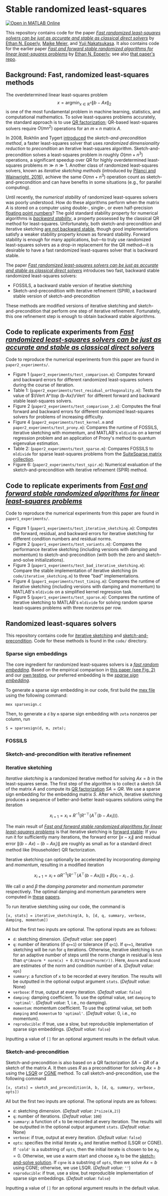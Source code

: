 # Stable randomized least-squares

[![Open in MATLAB Online](https://www.mathworks.com/images/responsive/global/open-in-matlab-online.svg)](https://matlab.mathworks.com/open/github/v1?repo=eepperly/Randomized-Least-Squares-Solvers)

This repository contains code for the paper [_Fast randomized least-squares solvers can be just as accurate and stable as classical direct solvers_](https://arxiv.org/abs/2406.03468) by [Ethan N. Epperly](https://www.ethanepperly.com), [Maike Meier](https://www.maths.ox.ac.uk/people/maike.meier), and [Yuji Nakatsukasa](https://people.maths.ox.ac.uk/nakatsukasa/). It also contains code for the earlier paper [_Fast and forward stable randomized algorithms for linear least-squares problems_](https://arxiv.org/abs/2311.04362) by [Ethan N. Epperly](https://www.ethanepperly.com); see also [that paper's repo](https://github.com/eepperly/Iterative-Sketching-Is-Stable).

## Background: Fast, randomized least-squares methods

The overdetermined linear least-squares problem $$x = \text{argmin}_{x \in \mathbb{R}^n} \lVert b - Ax\rVert_2$$ is one of the most fundamental problem in machine learning, statistics, and computational mathematics.
To solve least-squares problems accurately, the standard approach is to use [QR factorization](https://en.wikipedia.org/wiki/QR_decomposition); QR-based least-squares solvers require $O(mn^2)$ operations for an $m\times n$ matrix $A$.

In 2008, Rokhlin and Tygert [introduced](https://www.pnas.org/doi/abs/10.1073/pnas.0804869105) the _sketch-and-precondition method_, a faster least-squares solver that uses _randomized dimensionality reduction_ to _precondition_ an iterative least-squares algorithm.
Sketch-and-precondition solves a least-squares problem in roughly $O(mn + n^3)$ operations, a significant speedup over QR for highly overdetermined least-squares problems $m\gg n\gg 1$.
Another class of randomized least-squares solvers, known as _iterative sketching methods_ (introduced by [Pilanci and Wainwright, 2016](https://www.jmlr.org/papers/v17/14-460.html)), achieve the same $O(mn + n^3)$ operation count as sketch-and-precondition and can have benefits in some situations (e.g., for parallel computing).

Until recently, the _numerical stability_ of randomized least-squares solvers was poorly understood.
How do these algorithms perform when the matrix $A$ is stored on a computer using double-, single-, or even half-precision [floating point numbers](https://en.wikipedia.org/wiki/Floating-point_arithmetic)?
The gold standard stability property for numerical algorithms is [_backward stability_](https://nhigham.com/2020/08/04/what-is-numerical-stability/), a property possessed by the classical QR method for least-squares.
Unfortunately, both sketch-and-precondition and iterative sketching [are not backward stable](https://arxiv.org/abs/2302.07202), though good implementations satisfy a weaker stability property known as forward stability.
Forward stability is enough for many applications, but—to truly use randomized least-squares solvers as a drop-in replacement for the QR method—it is desirable to have a fast randomized least-squares solver that is backward stable.

The paper [_Fast randomized least-squares solvers can be just as accurate and stable as classical direct solvers_](https://arxiv.org/abs/2406.03468) introduces two fast, backward stable randomized least-squares solvers:

- FOSSILS, a backward stable version of iterative sketching
- Sketch-and-precondition with iterative refinement (SPIR), a backward stable version of sketch-and-precondition

These methods are modified versions of iterative sketching and sketch-and-precondition that perform one step of iterative refinement. Fortunately, this one refinement step is enough to obtain backward stable algorithms.

## Code to replicate experiments from [_Fast randomized least-squares solvers can be just as accurate and stable as classical direct solvers_](https://arxiv.org/abs/2406.03468)

Code to reproduce the numerical experiments from this paper are found in `paper2_experiments/`. 

- Figure 1 (`paper2_experiments/test_comparison.m`): Computes forward and backward errors for different randomized least-squares solvers during the course of iteration.
- Table 1: (`paper2_experiments/test_residual_orthogonality.m`): Tests the value of $\lVert A^\top (b-Ax)\rVert` for different forward and backward stable least-squares solvers.
- Figure 2 (`paper2_experiments/test_comparison_2.m`): Computes the final forward and backward errors for different randomized least-squares solvers for problems of increasing difficulty.
- Figure 4 (`paper2_experiments/test_kernel.m` and `paper2_experiments/test_prony.m`): Compares the runtime of FOSSILS, iterative sketching with momentum, and MATLAB's `mldivide` on a kernel regression problem and an application of Prony's method to quantum eigenvalue estimation.
- Table 2: (`paper2_experiments/test_sparse.m`): Compares FOSSILS to `mldivide` for sparse least-squares problems from the [SuiteSparse matrix collection](https://sparse.tamu.edu).
- Figure 6: (`paper2_experiments/test_spir.m`): Numerical evaluation of the sketch-and-precondition with iterative refinement (SPIR) method.

## Code to replicate experiments from [_Fast and forward stable randomized algorithms for linear least-squares problems_](https://arxiv.org/abs/2311.04362)

Code to reproduce the numerical experiments from this paper are found in `paper1_experiments/`. 

- Figure 1 (`paper1_experiments/test_iterative_sketching.m`): Computes the forward, residual, and backward errors for iterative sketching for different condition numbers and residual norms.
- Figure 2 (`paper1_experiments/test_variants.m`): Compares the performance iterative sketching (including versions with damping and momentum) to sketch-and-precondition (with both the zero and sketch-and-solve initializations).
- Figure 3 (`paper1_experiments/test_bad_iterative_sketching.m`): Compare the stable implementation of iterative sketching (in `code/iterative_sketching.m`) to three "bad" implementations.
- Figure 4 (`paper1_experiments/test_timing.m`): Compares the runtime of iterative sketching (including versions with damping and momentum) to MATLAB's `mldivide` on a simplified kernel regression task.
- Figure 5 (`paper1_experiments/test_sparse.m`): Compares the runtime of iterative sketching to MATLAB's `mldivide` for solving random sparse least-squares problems with three nonzeros per row.

## Randomized least-squares solvers

This repository contains code for [iterative sketching](https://ar5iv.labs.arxiv.org/html/2002.01387#S10.SS4) and [sketch-and-precondition](https://ar5iv.labs.arxiv.org/html/2002.01387#S10.SS5).
Code for these methods is found in the `code/` directory.

### Sparse sign embeddings

The core ingredient for randomized least-squares solvers is a [_fast random embedding_](https://ar5iv.labs.arxiv.org/html/2002.01387#S9).
Based on the empirical comparison in [this paper (see Fig. 2)](https://arxiv.org/abs/2104.05877) and our [own testing](https://www.ethanepperly.com/index.php/2023/11/27/which-sketch-should-i-use/), our preferred embedding is the [_sparse sign embedding_](https://ar5iv.labs.arxiv.org/html/2002.01387#S9.SS2).

To generate a sparse sign embedding in our code, first build the [mex file](https://www.mathworks.com/help/matlab/ref/mex.html) using the following command:

```
mex sparsesign.c
```

Then, to generate a `d` by `m` sparse sign embedding with `zeta` nonzeros per column, run

```
S = sparsesign(d, m, zeta);
```

### FOSSILS



### Sketch-and-precondition with iterative refinement



### Iterative sketching

_Iterative sketching_ is a randomized iterative method for solving $Ax = b$ in the least-squares sense.
The first step of the algorithm is to collect a sketch $SA$ of the matrix $A$ and compute its [QR factorization](https://en.m.wikipedia.org/wiki/QR_decomposition) $SA = QR$.
We use a sparse sign embedding for the embedding matrix $S$.
After which, iterative sketching produces a sequence of better-and-better least-squares solutions using the iteration

$$
x_{i+1} = x_i + R^{-1} ( R^{-\top} (A^\top(b - Ax_i))).
$$

The main result of [_Fast and forward stable randomized algorithms for linear least-squares problems_](https://arxiv.org/abs/2311.04362) is that iterative sketching is [forward stable](https://nhigham.com/2020/08/04/what-is-numerical-stability/): If you run it for sufficiently many iterations, the forward error $\lVert x - x_i \rVert$ and residual error $\lVert (b-Ax) - (b-Ax_i) \rVert$ are roughly as small as for a standard direct method like (Householder) QR factorization.

Iterative sketching can optionally be accelerated by incorporating _damping_ and _momentum_, resulting in a modified iteration

$$
x_{i+1} = x_i + \alpha R^{-1} ( R^{-\top} (A^\top(b - Ax_i))) + \beta (x_i - x_{i-1}).
$$

We call $\alpha$ and $\beta$ the _damping parameter_ and _momentum parameter_ respectively.
The optimal damping and momentum parameters were computed in [these](https://web.stanford.edu/~pilanci/papers/IHSMomentum18.pdf) [papers](https://arxiv.org/abs/1911.02675).

To run iterative sketching using our code, the command is

```
[x, stats] = iterative_sketching(A, b, [d, q, summary, verbose, damping, momentum])
```

All but the first two inputs are optional.
The optional inputs are as follows:

- `d`: sketching dimension. (_Default value_: see paper)
- `q`: number of iterations (if `q>=1`) or tolerance (if `q<1`). If `q>=1`, iterative sketching will be run for `q` iterations. Otherwise, iterative sketching is run for an adaptive number of steps until the norm change in residual is less than `q*(Anorm * norm(x) + 0.01*Acond*norm(r))`. Here, `Anorm` and `Acond` are estimates of the norm and condition number of `A`. (_Default value_: `eps`)
- `summary`: a function of `x` to be recorded at every iteration. The results will be outputted in the optional output argument `stats`. (_Default value_: None)
- `verbose`: if true, output at every iteration. (_Default value_: `false`)
- `damping`: damping coefficient. To use the optimal value, set `damping` to `'optimal'`. (_Default value_: 1, i.e., no damping).
- `momentum`: momentum coefficient. To use the optimal value, set both `damping` and `momentum` to `'optimal'`. (_Default value_: 0, i.e., no momentum).
- `reproducible`: if true, use a slow, but reproducible implementation of sparse sign embeddings. (_Default value_: `false`)

Inputting a value of `[]` for an optional argument results in the default value.

### Sketch-and-precondition

Sketch-and-precondition is also based on a QR factorization $SA = QR$ of a sketch of the matrix $A$.
It then uses $R$ as a preconditioner for solving $Ax = b$ using the [LSQR](https://stanford.edu/group/SOL/software/lsqr/lsqr-toms82a.pdf) or [CGNE](https://en.wikipedia.org/wiki/Conjugate_gradient_method#Conjugate_gradient_on_the_normal_equations) method.
To call sketch-and-precondition, use the following command

```
[x, stats] = sketch_and_precondition(A, b, [d, q, summary, verbose, opts])
```

All but the first two inputs are optional.
The optional inputs are as follows:

- `d`: sketching dimension. (_Default value_: `2*size(A,2)`)
- `q`: number of iterations. (_Default value_: `100`)
- `summary`: a function of `x` to be recorded at every iteration. The results will be outputted in the optional output argument `stats`. (_Default value_: None)
- `verbose`: if true, output at every iteration. (_Default value_: `false`)
- `opts`: specifies the initial iterate $x_0$ and iterative method (LSQR or CGNE). If `'cold'` is a substring of `opts`, then the initial iterate is chosen to be $x_0 = 0$. Otherwise, we use a warm start and choose $x_0$ to be the [sketch-and-solve solution](https://ar5iv.labs.arxiv.org/html/2002.01387#S10.SS3). If `cgne` is a substring of `opts`, then we solve $Ax = b$ using CGNE; otherwise, we use LSQR. (_Default value_: `''`)
- `reproducible`: if true, use a slow, but reproducible implementation of sparse sign embeddings. (_Default value_: `false`)

Inputting a value of `[]` for an optional argument results in the default value.
